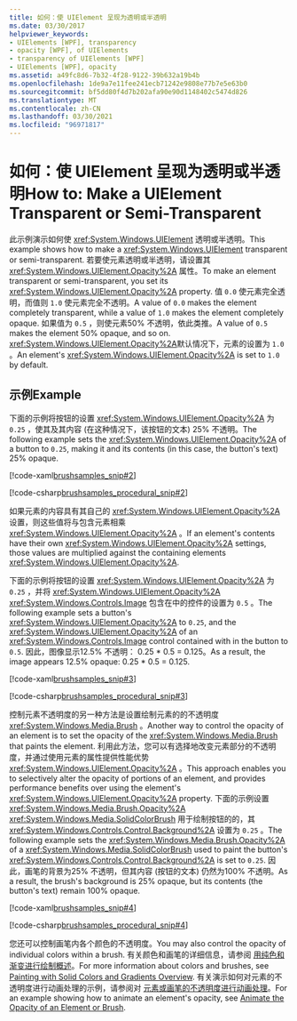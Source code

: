 ```yaml
---
title: 如何：使 UIElement 呈现为透明或半透明
ms.date: 03/30/2017
helpviewer_keywords:
- UIElements [WPF], transparency
- opacity [WPF], of UIElements
- transparency of UIElements [WPF]
- UIElements [WPF], opacity
ms.assetid: a49fc8d6-7b32-4f28-9122-39b632a19b4b
ms.openlocfilehash: 1de9a7e11fee241ecb71242e9808e77b7e5e63b0
ms.sourcegitcommit: bf5dd80f4d7b202afa90e90d1148402c5474d826
ms.translationtype: MT
ms.contentlocale: zh-CN
ms.lasthandoff: 03/30/2021
ms.locfileid: "96971817"
---
```

# <a name="how-to-make-a-uielement-transparent-or-semi-transparent"></a><span data-ttu-id="3b7ff-102">如何：使 UIElement 呈现为透明或半透明</span><span class="sxs-lookup"><span data-stu-id="3b7ff-102">How to: Make a UIElement Transparent or Semi-Transparent</span></span>
<span data-ttu-id="3b7ff-103">此示例演示如何使 <xref:System.Windows.UIElement> 透明或半透明。</span><span class="sxs-lookup"><span data-stu-id="3b7ff-103">This example shows how to make a <xref:System.Windows.UIElement> transparent or semi-transparent.</span></span> <span data-ttu-id="3b7ff-104">若要使元素透明或半透明，请设置其 <xref:System.Windows.UIElement.Opacity%2A> 属性。</span><span class="sxs-lookup"><span data-stu-id="3b7ff-104">To make an element transparent or semi-transparent, you set its <xref:System.Windows.UIElement.Opacity%2A> property.</span></span> <span data-ttu-id="3b7ff-105">值 `0.0` 使元素完全透明，而值则 `1.0` 使元素完全不透明。</span><span class="sxs-lookup"><span data-stu-id="3b7ff-105">A value of `0.0` makes the element completely transparent, while a value of `1.0` makes the element completely opaque.</span></span> <span data-ttu-id="3b7ff-106">如果值为 `0.5` ，则使元素50% 不透明，依此类推。</span><span class="sxs-lookup"><span data-stu-id="3b7ff-106">A value of `0.5` makes the element 50% opaque, and so on.</span></span> <span data-ttu-id="3b7ff-107"><xref:System.Windows.UIElement.Opacity%2A>默认情况下，元素的设置为 `1.0` 。</span><span class="sxs-lookup"><span data-stu-id="3b7ff-107">An element's <xref:System.Windows.UIElement.Opacity%2A> is set to `1.0` by default.</span></span>  
  
## <a name="example"></a><span data-ttu-id="3b7ff-108">示例</span><span class="sxs-lookup"><span data-stu-id="3b7ff-108">Example</span></span>  
 <span data-ttu-id="3b7ff-109">下面的示例将按钮的设置 <xref:System.Windows.UIElement.Opacity%2A> 为 `0.25` ，使其及其内容 (在这种情况下，该按钮的文本) 25% 不透明。</span><span class="sxs-lookup"><span data-stu-id="3b7ff-109">The following example sets the <xref:System.Windows.UIElement.Opacity%2A> of a button to `0.25`, making it and its contents (in this case, the button's text) 25% opaque.</span></span>  
  
 [!code-xaml[brushsamples_snip#2](~/samples/snippets/csharp/VS_Snippets_Wpf/brushsamples_snip/CS/OpacityExample.xaml#2)]  
  
 [!code-csharp[brushsamples_procedural_snip#2](~/samples/snippets/csharp/VS_Snippets_Wpf/brushsamples_procedural_snip/CSharp/OpacityExample.cs#2)]  
  
 <span data-ttu-id="3b7ff-110">如果元素的内容具有其自己的 <xref:System.Windows.UIElement.Opacity%2A> 设置，则这些值将与包含元素相乘 <xref:System.Windows.UIElement.Opacity%2A> 。</span><span class="sxs-lookup"><span data-stu-id="3b7ff-110">If an element's contents have their own <xref:System.Windows.UIElement.Opacity%2A> settings, those values are multiplied against the containing elements <xref:System.Windows.UIElement.Opacity%2A>.</span></span>  
  
 <span data-ttu-id="3b7ff-111">下面的示例将按钮的设置 <xref:System.Windows.UIElement.Opacity%2A> 为 `0.25` ，并将 <xref:System.Windows.UIElement.Opacity%2A> <xref:System.Windows.Controls.Image> 包含在中的控件的设置为 `0.5` 。</span><span class="sxs-lookup"><span data-stu-id="3b7ff-111">The following example sets a button's <xref:System.Windows.UIElement.Opacity%2A> to `0.25`, and the <xref:System.Windows.UIElement.Opacity%2A> of an <xref:System.Windows.Controls.Image> control contained with in the button to `0.5`.</span></span> <span data-ttu-id="3b7ff-112">因此，图像显示12.5% 不透明： 0.25 \* 0.5 = 0.125。</span><span class="sxs-lookup"><span data-stu-id="3b7ff-112">As a result, the image appears 12.5% opaque: 0.25 \* 0.5 = 0.125.</span></span>  
  
 [!code-xaml[brushsamples_snip#3](~/samples/snippets/csharp/VS_Snippets_Wpf/brushsamples_snip/CS/OpacityExample.xaml#3)]  
  
 [!code-csharp[brushsamples_procedural_snip#3](~/samples/snippets/csharp/VS_Snippets_Wpf/brushsamples_procedural_snip/CSharp/OpacityExample.cs#3)]  
  
 <span data-ttu-id="3b7ff-113">控制元素不透明度的另一种方法是设置绘制元素的的不透明度 <xref:System.Windows.Media.Brush> 。</span><span class="sxs-lookup"><span data-stu-id="3b7ff-113">Another way to control the opacity of an element is to set the opacity of the <xref:System.Windows.Media.Brush> that paints the element.</span></span> <span data-ttu-id="3b7ff-114">利用此方法，您可以有选择地改变元素部分的不透明度，并通过使用元素的属性提供性能优势 <xref:System.Windows.UIElement.Opacity%2A> 。</span><span class="sxs-lookup"><span data-stu-id="3b7ff-114">This approach enables you to selectively alter the opacity of portions of an element, and provides performance benefits over using the element's <xref:System.Windows.UIElement.Opacity%2A> property.</span></span> <span data-ttu-id="3b7ff-115">下面的示例设置 <xref:System.Windows.Media.Brush.Opacity%2A> <xref:System.Windows.Media.SolidColorBrush> 用于绘制按钮的的，其 <xref:System.Windows.Controls.Control.Background%2A> 设置为 `0.25` 。</span><span class="sxs-lookup"><span data-stu-id="3b7ff-115">The following example sets the <xref:System.Windows.Media.Brush.Opacity%2A> of a <xref:System.Windows.Media.SolidColorBrush> used to paint the button's <xref:System.Windows.Controls.Control.Background%2A> is set to `0.25`.</span></span> <span data-ttu-id="3b7ff-116">因此，画笔的背景为25% 不透明，但其内容 (按钮的文本) 仍然为100% 不透明。</span><span class="sxs-lookup"><span data-stu-id="3b7ff-116">As a result, the brush's background is 25% opaque, but its contents (the button's text) remain 100% opaque.</span></span>  
  
 [!code-xaml[brushsamples_snip#4](~/samples/snippets/csharp/VS_Snippets_Wpf/brushsamples_snip/CS/OpacityExample.xaml#4)]  
  
 [!code-csharp[brushsamples_procedural_snip#4](~/samples/snippets/csharp/VS_Snippets_Wpf/brushsamples_procedural_snip/CSharp/OpacityExample.cs#4)]  
  
 <span data-ttu-id="3b7ff-117">您还可以控制画笔内各个颜色的不透明度。</span><span class="sxs-lookup"><span data-stu-id="3b7ff-117">You may also control the opacity of individual colors within a brush.</span></span> <span data-ttu-id="3b7ff-118">有关颜色和画笔的详细信息，请参阅 [用纯色和渐变进行绘制概述](../graphics-multimedia/painting-with-solid-colors-and-gradients-overview.md)。</span><span class="sxs-lookup"><span data-stu-id="3b7ff-118">For more information about colors and brushes, see [Painting with Solid Colors and Gradients Overview](../graphics-multimedia/painting-with-solid-colors-and-gradients-overview.md).</span></span> <span data-ttu-id="3b7ff-119">有关演示如何对元素的不透明度进行动画处理的示例，请参阅对 [元素或画笔的不透明度进行动画处理](../graphics-multimedia/how-to-animate-the-opacity-of-an-element-or-brush.md)。</span><span class="sxs-lookup"><span data-stu-id="3b7ff-119">For an example showing how to animate an element's opacity, see [Animate the Opacity of an Element or Brush](../graphics-multimedia/how-to-animate-the-opacity-of-an-element-or-brush.md).</span></span>
